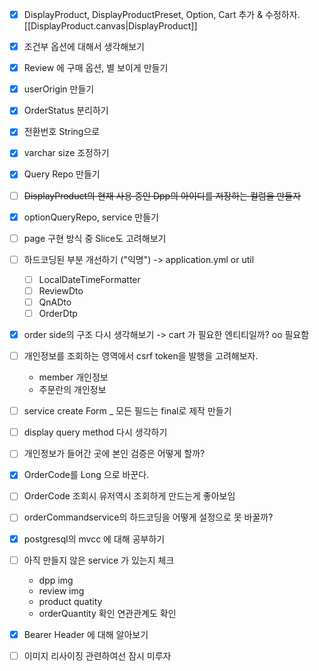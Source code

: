 - [x] DisplayProduct, DisplayProductPreset, Option, Cart 추가 & 수정하자. [[DisplayProduct.canvas|DisplayProduct]]
- [x] 조건부 옵션에 대해서 생각해보기
- [x] Review 에 구매 옵션, 별 보이게 만들기
- [x] userOrigin 만들기
- [x] OrderStatus 분리하기
- [x] 전환번호 String으로
- [x] varchar size 조정하기
- [x] Query Repo 만들기
- [ ] ~~DisplayProduct의 현재 사용 중인 Dpp의 아이디를 저장하는 컬럼을 만들자~~
- [x] optionQueryRepo, service 만들기

- [ ] page 구현 방식 중 Slice도 고려해보기
- [ ] 하드코딩된 부분 개선하기 ("익명") -> application.yml or util
	- [ ] LocalDateTimeFormatter
	- [ ] ReviewDto
	- [ ] QnADto
	- [ ] OrderDtp
- [x] order side의 구조 다시 생각해보기 -> cart 가 필요한 엔티티일까? oo 필요함
- [ ] 개인정보를 조회하는 영역에서 csrf token을 발행을 고려해보자. 
	- member 개인정보
	- 주문란의 개인정보
- [ ] service create Form _ 모든 필드는 final로 제작 만들기
- [ ] display query method 다시 생각하기
- [ ] 개인정보가 들어간 곳에 본인 검증은 어떻게 할까?
- [x] OrderCode를 Long 으로 바꾼다.
- [ ] OrderCode 조회시 유저역시 조회하게 만드는게 좋아보임
- [ ] orderCommandservice의 하드코딩을 어떻게 설정으로 못 바꿀까?
- [x] postgresql의 mvcc 에 대해 공부하기
- [ ] 아직 만들지 않은 service 가 있는지 체크
	- dpp img
	- review img
	- product quatity
	- orderQuantity 확인 연관관계도 확인
- [x] Bearer Header 에 대해 알아보기
- [ ] 이미지 리사이징 관련하여선 잠시 미루자